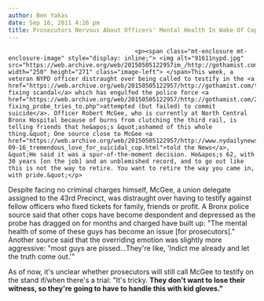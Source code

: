 ```yaml
---
author: Ben Yakas
date: Sep 16, 2011 4:26 pm
title: Prosecutors Nervous About Officers' Mental Health In Wake Of Cop Suicide Attempt 
---
```


	
										<p><span class="mt-enclosure mt-enclosure-image" style="display: inline;"> <img alt="91611nypd.jpg" src="https://web.archive.org/web/20150505122957im_/http://gothamist.com/attachments/byakas/91611nypd.jpg" width="250" height="271" class="image-left"> </span>This week, a veteran NYPD officer distraught over being called to testify in the <a href="https://web.archive.org/web/20150505122957/http://gothamist.com/tags/ticketfixingscheme">ticket-fixing scandal</a> which has engulfed the police force <a href="https://web.archive.org/web/20150505122957/http://gothamist.com/2011/09/14/cop_in_ticket-fixing_probe_tries_to.php">attempted (but failed) to commit suicide</a>. Officer Robert McGee, who is currently at North Central Bronx Hospital because of burns from clutching the third rail, is telling friends that he&apos;s &quot;ashamed of this whole thing.&quot; One source close to McGee <a href="https://web.archive.org/web/20150505122957/http://www.nydailynews.com/ny_local/2011/09/16/2011-09-16_tremendous_love_for_suicidal_cop.html">told the News</a>, &quot;He said it was a spur-of-the-moment decision. He&apos;s 62, with 30 years [on the job] and an unblemished record, and to go out like this is not the way to retire. You want to retire the way you came in, with pride.&quot;</p>

<p>Despite facing no criminal charges himself, McGee, a union delegate assigned to the 43rd Precinct, was distraught over having to testify against fellow officers who fixed tickets for family, friends or profit. A Bronx police source said that other cops have become despondent and depressed as the probe has dragged on for months and charged have built up: &quot;The mental health of some of these guys has become an issue [for prosecutors].&quot; Another source said that the overriding emotion was slightly more aggressive: &quot;most guys are pissed...They&apos;re like, &apos;Indict me already and let the truth come out.&apos;&quot;</p>

<p>As of now, it&apos;s unclear whether prosecutors will still call McGee to testify on the stand if/when there&apos;s a trial: &quot;It&apos;s tricky. <strong>They don&apos;t want to lose their witness, so they&apos;re going to have to handle this with kid gloves.&quot;</strong></p>					
										
									
				